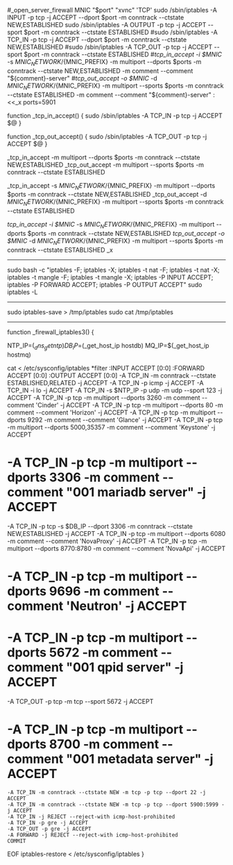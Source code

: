 #_open_server_firewall MNIC "$port" "xvnc" 'TCP'
sudo /sbin/iptables -A INPUT -p tcp -j ACCEPT --dport $port -m conntrack --ctstate NEW,ESTABLISHED
sudo /sbin/iptables -A OUTPUT -p tcp -j ACCEPT --sport $port -m conntrack --ctstate ESTABLISHED
#sudo /sbin/iptables -A TCP_IN -p tcp -j ACCEPT --dport $port -m conntrack --ctstate NEW,ESTABLISHED
#sudo /sbin/iptables -A TCP_OUT -p tcp -j ACCEPT --sport $port -m conntrack --ctstate ESTABLISHED
#_tcp_in_accept -i $MNIC_ -s ${MNIC_NETWORK}/${MNIC_PREFIX} -m multiport --dports $ports -m conntrack --ctstate NEW,ESTABLISHED -m comment --comment "${comment}-server"
#_tcp_out_accept -o $MNIC_ -d ${MNIC_NETWORK}/${MNIC_PREFIX} -m multiport --sports $ports -m conntrack --ctstate ESTABLISHED -m comment --comment "${comment}-server"
:<<\_x
ports=5901

function _tcp_in_accept() {
sudo /sbin/iptables -A TCP_IN -p tcp -j ACCEPT $@ 
}

function _tcp_out_accept() {
sudo /sbin/iptables -A TCP_OUT -p tcp -j ACCEPT $@ 
}

_tcp_in_accept -m multiport --dports $ports -m conntrack --ctstate NEW,ESTABLISHED
_tcp_out_accept -m multiport --sports $ports -m conntrack --ctstate ESTABLISHED

_tcp_in_accept -s ${MNIC_NETWORK}/${MNIC_PREFIX} -m multiport --dports $ports -m conntrack --ctstate NEW,ESTABLISHED
_tcp_out_accept -d ${MNIC_NETWORK}/${MNIC_PREFIX} -m multiport --sports $ports -m conntrack --ctstate ESTABLISHED

_tcp_in_accept -i $MNIC_ -s ${MNIC_NETWORK}/${MNIC_PREFIX} -m multiport --dports $ports -m conntrack --ctstate NEW,ESTABLISHED
_tcp_out_accept -o $MNIC_ -d ${MNIC_NETWORK}/${MNIC_PREFIX} -m multiport --sports $ports -m conntrack --ctstate ESTABLISHED
_x


----------
sudo bash -c "iptables -F; iptables -X; iptables -t nat -F; iptables -t nat -X; iptables -t mangle -F; iptables -t mangle -X; iptables -P INPUT ACCEPT; iptables -P FORWARD ACCEPT; iptables -P OUTPUT ACCEPT"
sudo iptables -L


---------- ---------- ---------- ---------- ---------- ---------- ---------- ---------- ---------- ----------
sudo iptables-save > /tmp/iptables
sudo cat /tmp/iptables


---------- ---------- ---------- ---------- ---------- ---------- ---------- ---------- ---------- ----------
function _firewall_iptables3() {

NTP_IP=$(_dns_get ntp)
DB_IP=$(_get_host_ip hostdb)
MQ_IP=$(_get_host_ip hostmq)

cat <<EOF > /etc/sysconfig/iptables
*filter
    :INPUT ACCEPT [0:0]
    :FORWARD ACCEPT [0:0]
    :OUTPUT ACCEPT [0:0]
    -A TCP_IN -m conntrack --ctstate ESTABLISHED,RELATED -j ACCEPT
    -A TCP_IN -p icmp -j ACCEPT
    -A TCP_IN -i lo -j ACCEPT
-A TCP_IN -s $NTP_IP -p udp -m udp --sport 123 -j ACCEPT
    -A TCP_IN -p tcp -m multiport --dports 3260 -m comment --comment 'Cinder' -j ACCEPT 
    -A TCP_IN -p tcp -m multiport --dports 80 -m comment --comment 'Horizon' -j ACCEPT 
    -A TCP_IN -p tcp -m multiport --dports 9292 -m comment --comment 'Glance' -j ACCEPT 
    -A TCP_IN -p tcp -m multiport --dports 5000,35357 -m comment --comment 'Keystone' -j ACCEPT 
#    -A TCP_IN -p tcp -m multiport --dports 3306 -m comment --comment "001 mariadb server" -j ACCEPT 
-A TCP_IN -p tcp -s $DB_IP --dport 3306 -m conntrack --ctstate NEW,ESTABLISHED -j ACCEPT
    -A TCP_IN -p tcp -m multiport --dports 6080 -m comment --comment 'NovaProxy' -j ACCEPT 
    -A TCP_IN -p tcp -m multiport --dports 8770:8780 -m comment --comment 'NovaApi' -j ACCEPT 
#    -A TCP_IN -p tcp -m multiport --dports 9696 -m comment --comment 'Neutron' -j ACCEPT 
#    -A TCP_IN -p tcp -m multiport --dports 5672 -m comment --comment "001 qpid server" -j ACCEPT 
-A TCP_OUT -p tcp -m tcp --sport 5672 -j ACCEPT
#    -A TCP_IN -p tcp -m multiport --dports 8700 -m comment --comment "001 metadata server" -j ACCEPT 
    -A TCP_IN -m conntrack --ctstate NEW -m tcp -p tcp --dport 22 -j ACCEPT
    -A TCP_IN -m conntrack --ctstate NEW -m tcp -p tcp --dport 5900:5999 -j ACCEPT
    -A TCP_IN -j REJECT --reject-with icmp-host-prohibited
    -A TCP_IN -p gre -j ACCEPT 
    -A TCP_OUT -p gre -j ACCEPT
    -A FORWARD -j REJECT --reject-with icmp-host-prohibited
    COMMIT
EOF
iptables-restore < /etc/sysconfig/iptables
}
